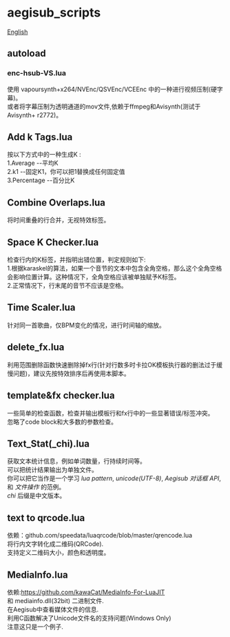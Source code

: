 # aegisub_scripts  

[English](./README.en.md) 

## autoload  
### enc-hsub-VS.lua
使用 vapoursynth+x264/NVEnc/QSVEnc/VCEEnc 中的一种进行视频压制(硬字幕)。  
或者将字幕压制为透明通道的mov文件,依赖于ffmpeg和Avisynth(测试于Avisynth+ r2772)。

## Add k Tags.lua  
按以下方式中的一种生成K :  
1.Average     --平均K  
2.k1          --固定K1，你可以把1替换成任何固定值  
3.Percentage  --百分比K  

## Combine Overlaps.lua  
将时间重叠的行合并，无视特效标签。  

## Space K Checker.lua
检查行内的K标签，并指明出错位置，判定规则如下:  
1.根据karaskel的算法，如果一个音节的文本中包含全角空格，那么这个全角空格会影响位置计算。这种情况下，全角空格应该被单独赋予K标签。  
2.正常情况下，行末尾的音节不应该是空格。  

## Time Scaler.lua  
针对同一首歌曲，仅BPM变化的情况，进行时间轴的缩放。  

## delete_fx.lua  
利用范围删除函数快速删除掉fx行(针对行数多时卡拉OK模板执行器的删法过于缓慢问题)，建议先按特效排序后再使用本脚本。   
  
## template&fx checker.lua  
一些简单的检查函数，检查并输出模板行和fx行中的一些显著错误/标签冲突。  
忽略了code block和大多数的参数检查。  

## Text_Stat(\_chi).lua    
获取文本统计信息，例如单词数量，行持续时间等。  
可以把统计结果输出为单独文件。  
你可以把它当作是一个学习 _lua pattern_, _unicode(UTF-8)_, _Aegisub 对话框 API_, 和 _文件操作_ 的范例。  
 _chi_ 后缀是中文版本。  

## text to qrcode.lua    
依赖：github.com/speedata/luaqrcode/blob/master/qrencode.lua  
将行内文字转化成二维码(QRCode).  
支持定义二维码大小，颜色和透明度。  

## MediaInfo.lua    
依赖:https://github.com/kawaCat/MediaInfo-For-LuaJIT   
和 mediainfo.dll(32bit) 二进制文件.   
在Aegisub中查看媒体文件的信息.   
利用C函数解决了Unicode文件名的支持问题(Windows Only)  
注意这只是一个例子.   
